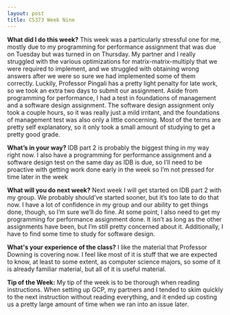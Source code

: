 ```yaml
---
layout: post
title: CS373 Week Nine
---
```


__What did I do this week?__ This week was a particularly stressful one for me, mostly due to my programming for performance assignment that was due on Tuesday but was turned in on Thursday. My partner and I really struggled with the various optimizations for matrix-matrix-multiply that we were required to implement, and we struggled with obtaining wrong answers after we were so sure we had implemented some of them correctly. Luckily, Professor Pingali has a pretty light penalty for late work, so we took an extra two days to submit our assignment. Aside from programming for performance, I had a test in foundations of management and a software design assignment. The software design assignment only took a couple hours, so it was really just a mild irritant, and the foundations of management test was also only a little concerning. Most of the terms are pretty self explanatory, so it only took a small amount of studying to get a pretty good grade.

__What’s in your way?__ IDB part 2 is probably the biggest thing in my way right now. I also have a programming for performance assignment and a software design test on the same day as IDB is due, so I’ll need to be proactive with getting work done early in the week so I’m not pressed for time later in the week

__What will you do next week?__ Next week I will get started on IDB part 2 with my group. We probably should’ve started sooner, but it’s too late to do that now. I have a lot of confidence in my group and our ability to get things done, though, so I’m sure we’ll do fine. At some point, I also need to get my programming for performance assignment done. It isn’t as long as the other assignments have been, but I’m still pretty concerned about it. Additionally, I have to find some time to study for software design.

__What's your experience of the class?__ I like the material that Professor Downing is covering now. I feel like most of it is stuff that we are expected to know, at least to some extent, as computer science majors, so some of it is already familiar material, but all of it is useful material.

__Tip of the Week:__ My tip of the week is to be thorough when reading instructions. When setting up GCP, my partners and I tended to skim quickly to the next instruction without reading everything, and it ended up costing us a pretty large amount of time when we ran into an issue later.

